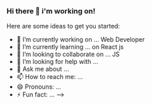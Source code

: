 ### Hi there 👋 i'm working on!



Here are some ideas to get you started:

- 🔭 I’m currently working on ... Web Developer
- 🌱 I’m currently learning ... on React js
- 👯 I’m looking to collaborate on ... JS
- 🤔 I’m looking for help with ... 
- 💬 Ask me about ...
- 📫 How to reach me: ... 
- 😄 Pronouns: ...
- ⚡ Fun fact: ...
--> 
